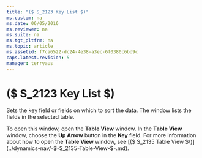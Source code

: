 ```yaml
---
title: "($ S_2123 Key List $)"
ms.custom: na
ms.date: 06/05/2016
ms.reviewer: na
ms.suite: na
ms.tgt_pltfrm: na
ms.topic: article
ms.assetid: f7ca6522-dc24-4e38-a3ec-6f0380c6bd9c
caps.latest.revision: 5
manager: terryaus
---
```

# ($ S_2123 Key List $)
Sets the key field or fields on which to sort the data. The window lists the fields in the selected table.  
  
 To open this window, open the **Table View** window. In the **Table View** window, choose the **Up Arrow** button in the **Key** field. For more information about how to open the **Table View** window, see [\($ S\_2135 Table View $\)](../dynamics-nav/-$-S_2135-Table-View-$-.md).